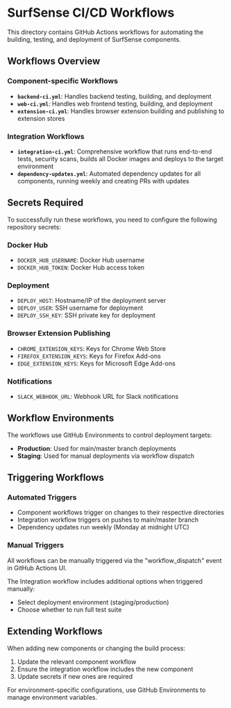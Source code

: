# SurfSense CI/CD Workflows

This directory contains GitHub Actions workflows for automating the building, testing, and deployment of SurfSense components.

## Workflows Overview

### Component-specific Workflows

- **`backend-ci.yml`**: Handles backend testing, building, and deployment
- **`web-ci.yml`**: Handles web frontend testing, building, and deployment
- **`extension-ci.yml`**: Handles browser extension building and publishing to extension stores

### Integration Workflows

- **`integration-ci.yml`**: Comprehensive workflow that runs end-to-end tests, security scans, builds all Docker images and deploys to the target environment
- **`dependency-updates.yml`**: Automated dependency updates for all components, running weekly and creating PRs with updates

## Secrets Required

To successfully run these workflows, you need to configure the following repository secrets:

### Docker Hub
- `DOCKER_HUB_USERNAME`: Docker Hub username
- `DOCKER_HUB_TOKEN`: Docker Hub access token

### Deployment
- `DEPLOY_HOST`: Hostname/IP of the deployment server
- `DEPLOY_USER`: SSH username for deployment
- `DEPLOY_SSH_KEY`: SSH private key for deployment

### Browser Extension Publishing
- `CHROME_EXTENSION_KEYS`: Keys for Chrome Web Store
- `FIREFOX_EXTENSION_KEYS`: Keys for Firefox Add-ons
- `EDGE_EXTENSION_KEYS`: Keys for Microsoft Edge Add-ons

### Notifications
- `SLACK_WEBHOOK_URL`: Webhook URL for Slack notifications

## Workflow Environments

The workflows use GitHub Environments to control deployment targets:

- **Production**: Used for main/master branch deployments
- **Staging**: Used for manual deployments via workflow dispatch

## Triggering Workflows

### Automated Triggers
- Component workflows trigger on changes to their respective directories
- Integration workflow triggers on pushes to main/master branch
- Dependency updates run weekly (Monday at midnight UTC)

### Manual Triggers
All workflows can be manually triggered via the "workflow_dispatch" event in GitHub Actions UI.

The Integration workflow includes additional options when triggered manually:
- Select deployment environment (staging/production)
- Choose whether to run full test suite

## Extending Workflows

When adding new components or changing the build process:

1. Update the relevant component workflow
2. Ensure the integration workflow includes the new component
3. Update secrets if new ones are required

For environment-specific configurations, use GitHub Environments to manage environment variables. 